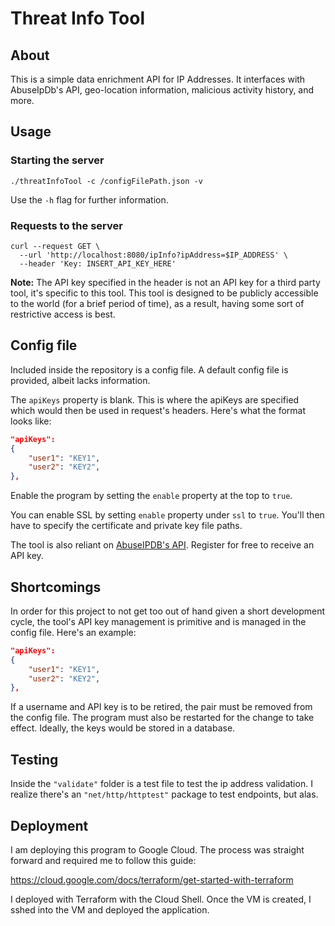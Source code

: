# Threat Info Tool

## About
This is a simple data enrichment API for IP Addresses. It interfaces with AbuseIpDb's API, geo-location information, malicious activity history, and more.

## Usage

### Starting the server
```
./threatInfoTool -c /configFilePath.json -v
```
Use the `-h` flag for further information.

### Requests to the server
```
curl --request GET \
  --url 'http://localhost:8080/ipInfo?ipAddress=$IP_ADDRESS' \
  --header 'Key: INSERT_API_KEY_HERE'
```

**Note:** The API key specified in the header is not an API key for a third party tool, it's specific to this tool. This tool is designed to be publicly accessible to the world (for a brief period of time), as a result, having some sort of restrictive access is best.

## Config file
Included inside the repository is a config file. A default config file is provided, albeit lacks information.

The `apiKeys` property is blank. This is where the apiKeys are specified which would then be used in request's headers. Here's what the format looks like:
```json
"apiKeys":
{
    "user1": "KEY1",
    "user2": "KEY2",
},
```
Enable the program by setting the `enable` property at the top to `true`.

You can enable SSL by setting `enable` property under `ssl` to `true`. You'll then have to specify the certificate and private key file paths.

The tool is also reliant on [AbuseIPDB's API](https://www.abuseipdb.com/api). Register for free to receive an API key.

## Shortcomings
In order for this project to not get too out of hand given a short development cycle, the tool's API key management is primitive and is managed in the config file. Here's an example:

```json
"apiKeys":
{
    "user1": "KEY1",
    "user2": "KEY2",
},
```

If a username and API key is to be retired, the pair must be removed from the config file. The program must also be restarted for the change to take effect. Ideally, the keys would be stored in a database.

## Testing 
Inside the `"validate"` folder is a test file to test the ip address validation. I realize there's an `"net/http/httptest"` package to test endpoints, but alas.

## Deployment
I am deploying this program to Google Cloud. The process was straight forward and required me to follow this guide:

https://cloud.google.com/docs/terraform/get-started-with-terraform

I deployed with Terraform with the Cloud Shell. Once the VM is created, I sshed into the VM and deployed the application.